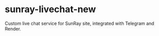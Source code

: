 # sunray-livechat-new
Custom live chat service for SunRay site, integrated with Telegram and Render.

